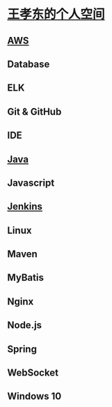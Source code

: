 # [王孝东的个人空间](https://scm-git.github.io/)

## [AWS](./AWS/aws.md)
## Database
## ELK
## Git & GitHub
## IDE
## [Java](./Java/java.md)
## Javascript
## [Jenkins](./Jenkins/jenkins.md)
## Linux
## Maven
## MyBatis
## Nginx
## Node.js
## Spring
## WebSocket

## Windows 10

